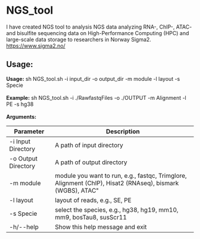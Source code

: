 # NGS_tool
I have created NGS tool to analysis NGS data analyzing RNA-, ChIP-, ATAC- and bisulfite sequencing data on High-Performance Computing (HPC) and large-scale data storage to researchers in Norway Sigma2. https://www.sigma2.no/

## Usage:

**Usage:**   sh NGS_tool.sh -i input_dir -o output_dir -m module -l layout -s Specie <br />
<br />
**Example:** sh NGS_tool.sh -i ./RawfastqFiles -o ./OUTPUT -m Alignment -l PE -s hg38  <br />
<br />
**Arguments:** <br />
 
**Parameter**           | **Description**
------------------------|-------------------------------------------------------------------
-i Input Directory      | A path of input directory
-o Output Directory     | A path of output directory
-m module               | module you want to run, e.g., fastqc, Trimglore, Alignment (ChIP), Hisat2 (RNAseq), bismark (WGBS), ATAC"
-l layout               | layout of reads, e.g., SE, PE
-s Specie               | select the species, e.g., hg38, hg19, mm10, mm9, bosTau8, susScr11
-h/--help               | Show this help message and exit


